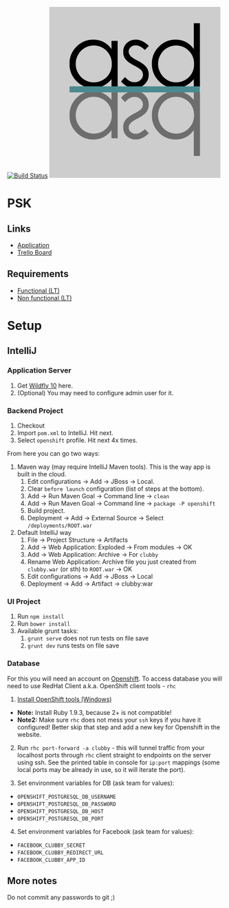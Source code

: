 [![Build Status](https://travis-ci.com/Tony-Mc/asdasd.svg?token=fdKC47jJTuUKGzpgQy8t&branch=master)](https://travis-ci.com/Tony-Mc/asdasd)
![awd](/docs/asdasd.png)

# PSK

## Links

- [Application](http://clubby-teamasdasd.rhcloud.com/)
- [Trello Board](https://trello.com/b/nIlxlaQh/psk)

## Requirements

- [Functional (LT)](/docs/SGP_uzduotis_2016.pdf)
- [Non functional (LT)](/docs/KokybiniaiReikalavimai.pdf)

# Setup

## IntelliJ

### Application Server
1. Get [Wildfly 10](http://wildfly.org/downloads/) here.
2. (Optional) You may need to configure admin user for it.

### Backend Project

1. Checkout
2. Import `pom.xml` to IntelliJ. Hit next.
3. Select `openshift` profile. Hit next 4x times.

From here you can go two ways:

1. Maven way (may require IntelliJ Maven tools). This is the way app is built in the cloud.
    1. Edit configurations -> Add -> JBoss -> Local.
    2. Clear `before launch` configuration (list of steps at the bottom).
    3. Add -> Run Maven Goal -> Command line -> `clean`
    4. Add -> Run Maven Goal -> Command line -> `package -P openshift`
    5. Build project.
    6. Deployment -> Add -> External Source -> Select `/deployments/ROOT.war`
2. Default IntelliJ way
    1. File -> Project Structure -> Artifacts
    2. Add -> Web Application: Exploded -> From modules -> OK
    3. Add -> Web Application: Archive -> For `clubby`
    4. Rename Web Application: Archive file you just created from `clubby.war` (or sth) to `ROOT.war` -> OK
    5. Edit configurations -> Add -> JBoss -> Local
    6. Deployment -> Add -> Artifact -> clubby:war

### UI Project

1. Run `npm install`
2. Run `bower install`
3. Available grunt tasks:
    1. `grunt serve` does not run tests on file save
    2. `grunt dev` runs tests on file save

### Database

For this you will need an account on [Openshift](https://www.openshift.com/).
To access database you will need to use RedHat Client a.k.a. OpenShift client tools - `rhc`

1. [Install OpenShift tools (Windows)](https://developers.openshift.com/en/getting-started-windows.html)
  * **Note:** Install Ruby 1.9.3, because 2+ is not compatible!
  * **Note2:** Make sure `rhc` does not mess your `ssh` keys if you have it configured! Better skip that step and add a new key for Openshift in the website.

2. Run `rhc port-forward -a clubby` - this will tunnel traffic from your localhost ports through `rhc` client straight to endpoints on the server using ssh. See the printed table in console for `ip:port` mappings (some local ports may be already in use, so it will iterate the port).

3. Set environment variables for DB (ask team for values):
  * `OPENSHIFT_POSTGRESQL_DB_USERNAME`
  * `OPENSHIFT_POSTGRESQL_DB_PASSWORD`
  * `OPENSHIFT_POSTGRESQL_DB_HOST`
  * `OPENSHIFT_POSTGRESQL_DB_PORT`

4. Set environment variables for Facebook (ask team for values):
  * `FACEBOOK_CLUBBY_SECRET`
  * `FACEBOOK_CLUBBY_REDIRECT_URL`
  * `FACEBOOK_CLUBBY_APP_ID`

## More notes

Do not commit any passwords to git ;)
